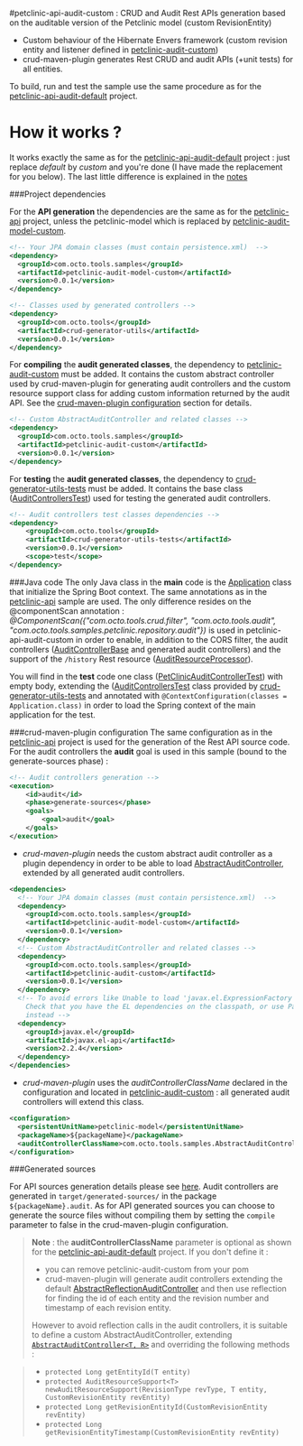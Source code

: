 #petclinic-api-audit-custom : CRUD and Audit Rest APIs generation based on the auditable version of the Petclinic model (custom RevisionEntity)

* Custom behaviour of the Hibernate Envers framework (custom revision entity and listener defined in [petclinic-audit-custom](../petclinic-audit-custom))
* crud-maven-plugin generates Rest CRUD and audit APIs (+unit tests) for all entities.

To build, run and test the sample use the same procedure as for the [petclinic-api-audit-default](../petclinic-api-audit-default) project.

How it works ?
==============

It works exactly the same as for the [petclinic-api-audit-default](../petclinic-api-audit-default/README.md#how-it-works) project : just replace *default* by *custom* and you're done (I have made the replacement for you below). The last little difference is explained in the [notes](#note)

###Project dependencies

For the **API generation** the dependencies are the same as for the [petclinic-api](../petclinic-api/README.md#project-dependencies) project, unless the petclinic-model which is replaced by [petclinic-audit-model-custom](../petclinic-audit-model-custom).
```xml
<!-- Your JPA domain classes (must contain persistence.xml)  -->
<dependency>
  <groupId>com.octo.tools.samples</groupId>
  <artifactId>petclinic-audit-model-custom</artifactId>
  <version>0.0.1</version>
</dependency>						

<!-- Classes used by generated controllers -->
<dependency>
  <groupId>com.octo.tools</groupId>
  <artifactId>crud-generator-utils</artifactId>
  <version>0.0.1</version>
</dependency>
```
For **compiling** the **audit generated classes**, the dependency to [petclinic-audit-custom](../petclinic-audit-custom) must be added. It contains the custom abstract controller used by crud-maven-plugin for generating audit controllers and the custom resource support class for adding custom information returned by the audit API. See the [crud-maven-plugin configuration](#crud-maven-plugin-configuration) section for details.
```xml
<!-- Custom AbstractAuditController and related classes -->
<dependency>
  <groupId>com.octo.tools.samples</groupId>
  <artifactId>petclinic-audit-custom</artifactId>
  <version>0.0.1</version>
</dependency>
```
For **testing** the **audit generated classes**, the dependency to [crud-generator-utils-tests](../../crud-generator-utils-tests) must be added. It contains the base class ([AuditControllersTest](../../crud-generator-utils-tests/src/main/java/com/octo/tools/audit/AuditControllersTest.java)) used for testing the generated audit controllers.
```xml
<!-- Audit controllers test classes dependencies -->
<dependency>
    <groupId>com.octo.tools</groupId>
    <artifactId>crud-generator-utils-tests</artifactId>
    <version>0.0.1</version>
    <scope>test</scope>
</dependency>
```

###Java code
The only Java class in the **main** code is the [Application](src/main/java/com/octo/tools/samples/petclinic/Application.java) class that initialize the Spring Boot context. The same annotations as in the [petclinic-api](../petclinic-api/README.md#java-code) sample are used. The only difference resides on the @componentScan annotation : *@ComponentScan({"com.octo.tools.crud.filter", "com.octo.tools.audit", "com.octo.tools.samples.petclinic.repository.audit"})* is used in petclinic-api-audit-custom in order to enable, in addition to the CORS filter, the audit controllers ([AuditControllerBase](../../audit-core/src/main/java/com/octo/tools/audit/AuditControllerBase.java) and generated audit controllers) and the support of the ``/history`` Rest resource ([AuditResourceProcessor](../../audit-core/src/main/java/com/octo/tools/audit/AuditResourceProcessor.java)).

You will find in the **test** code one class ([PetClinicAuditControllerTest](src/test/java/com/octo/tools/samples/petclinic/PetClinicAuditControllerTest.java)) with empty body, extending the ([AuditControllersTest](../../crud-generator-utils-tests/src/main/java/com/octo/tools/audit/AuditControllersTest.java) class provided by [crud-generator-utils-tests](../../crud-generator-utils-tests) and annotated with ``@ContextConfiguration(classes = Application.class)`` in order to load the Spring context of the main application for the test.

###crud-maven-plugin configuration
The same configuration as in the [petclinic-api](../petclinic-api#crud-maven-plugin-configuration) project is used for the generation of the Rest API source code.
For the audit controllers the **audit** goal is used in this sample (bound to the generate-sources phase) :
```xml
<!-- Audit controllers generation -->
<execution>
    <id>audit</id>
    <phase>generate-sources</phase>
    <goals>
        <goal>audit</goal>
    </goals>
</execution>
```

* *crud-maven-plugin* needs the custom abstract audit controller as a plugin dependency in order to be able to load  [AbstractAuditController](../petclinic-audit-custom/src/main/java/com/octo/tools/samples/AbstractAuditController.java), extended by all generated audit controllers.
```xml
<dependencies>
  <!-- Your JPA domain classes (must contain persistence.xml)  -->
  <dependency>
    <groupId>com.octo.tools.samples</groupId>
    <artifactId>petclinic-audit-model-custom</artifactId>
    <version>0.0.1</version>
  </dependency>
  <!-- Custom AbstractAuditController and related classes -->
  <dependency>
    <groupId>com.octo.tools.samples</groupId>
    <artifactId>petclinic-audit-custom</artifactId>
    <version>0.0.1</version>
  </dependency>						
  <!-- To avoid errors like Unable to load 'javax.el.ExpressionFactory'. 
    Check that you have the EL dependencies on the classpath, or use ParameterMessageInterpolator 
    instead -->
  <dependency>
    <groupId>javax.el</groupId>
    <artifactId>javax.el-api</artifactId>
    <version>2.2.4</version>
  </dependency>
</dependencies>
```
* *crud-maven-plugin* uses the *auditControllerClassName* declared in the configuration and located in [petclinic-audit-custom](../petclinic-audit-custom) : all generated audit controllers will extend this class.
```xml
<configuration>
  <persistentUnitName>petclinic-model</persistentUnitName>
  <packageName>${packageName}</packageName>
  <auditControllerClassName>com.octo.tools.samples.AbstractAuditController</auditControllerClassName>
</configuration>
```

###Generated sources

For API sources generation details please see [here](../petclinic-api/README.md#generated-sources).
Audit controllers are generated in ``target/generated-sources/`` in the package ``${packageName}.audit``. As for API generated sources you can choose to generate the source files without compiling them by setting the ``compile`` parameter to false in the crud-maven-plugin configuration.

> **Note** : the **auditControllerClassName** parameter is optional as shown for the [petclinic-api-audit-default](../petclinic-api-audit-default/README.md#Note) project. If you don't define it :
>
>- you can remove petclinic-audit-custom from your pom
>- crud-maven-plugin will generate audit controllers extending the default [AbstractReflectionAuditController](../../audit-core/src/main/java/com/octo/tools/audit/AbstractReflectionAuditController.java) and then use reflection for finding the id of each entity and the revision number and timestamp of each revision entity.
>
> However to avoid reflection calls in the audit controllers, it is suitable to define a custom AbstractAuditController, extending [``AbstractAuditController<T, R>``](../../audit-core/src/main/java/com/octo/tools/audit/AbstractAuditController.java) and overriding the following methods :

>- ``protected Long getEntityId(T entity)``
>- ``protected AuditResourceSupport<T> newAuditResourceSupport(RevisionType revType, T entity, CustomRevisionEntity revEntity)``
>- ``protected Long getRevisionEntityId(CustomRevisionEntity revEntity)``
>- ``protected Long getRevisionEntityTimestamp(CustomRevisionEntity revEntity)``
